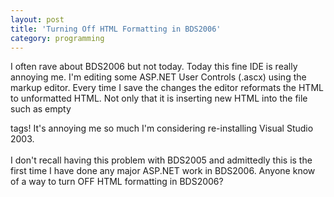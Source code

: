 ```yaml
---
layout: post
title: 'Turning Off HTML Formatting in BDS2006'
category: programming
---
```


I often rave about BDS2006 but not today.  Today this fine IDE is really annoying me.  I'm editing some ASP.NET User Controls (.ascx) using the markup editor.  Every time I save the changes the editor reformats the HTML to unformatted HTML.  Not only that it is inserting new HTML into the file such as empty <p></p> tags!  It's annoying me so much I'm considering re-installing Visual Studio 2003.<br /><br />I don't recall having this problem with BDS2005 and admittedly this is the first time I have done any major ASP.NET work in BDS2006.  Anyone know of a way to turn OFF HTML formatting in BDS2006?
